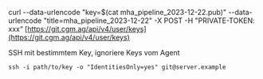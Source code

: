 curl --data-urlencode "key=$(cat mha_pipeline_2023-12-22.pub)" --data-urlencode "title=mha_pipeline_2023-12-22" -X POST -H "PRIVATE-TOKEN: xxx“ [https://git.cgm.ag/api/v4/user/keys](https://git.cgm.ag/api/v4/user/keys)

  

SSH mit bestimmtem Key, ignoriere Keys vom Agent

```shell
ssh -i path/to/key -o "IdentitiesOnly=yes" git@server.example
```